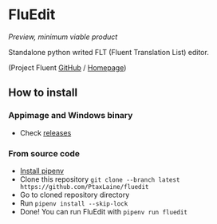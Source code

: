 # FluEdit

_Preview, minimum viable product_

Standalone python writed FLT (Fluent Translation List) editor.

(Project Fluent [GitHub](https://github.com/projectfluent) / [Homepage](https://projectfluent.org/))


## How to install

### Appimage and Windows binary
* Check [releases](https://github.com/PtaxLaine/fluedit/releases)

### From source code
* [Install pipenv](https://pipenv.readthedocs.io/en/latest/install/#installing-pipenv)
* Clone this repository `git clone --branch latest https://github.com/PtaxLaine/fluedit`
* Go to cloned repository directory
* Run `pipenv install --skip-lock`
* Done! You can run FluEdit with `pipenv run fluedit`
